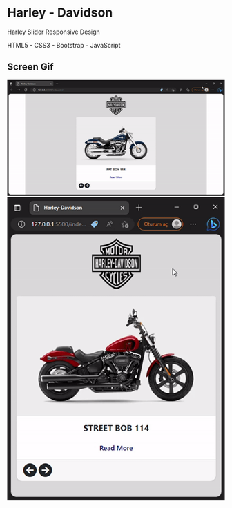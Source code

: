 <h1> Harley - Davidson </h1>

</h2> Harley Slider Responsive Design </h2>

HTML5 - CSS3 - Bootstrap - JavaScript

<h2> Screen Gif </h2>

![](harley.gif)
![](responsive.gif)

